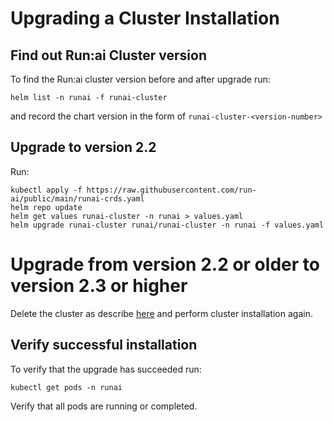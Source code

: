 
# Upgrading a Cluster Installation

## Find out Run:ai Cluster version 

To find the Run:ai cluster version before and after upgrade run:

```
helm list -n runai -f runai-cluster
```

and record the chart version in the form of `runai-cluster-<version-number>`

## Upgrade to version 2.2
Run:

```
kubectl apply -f https://raw.githubusercontent.com/run-ai/public/main/runai-crds.yaml
helm repo update
helm get values runai-cluster -n runai > values.yaml
helm upgrade runai-cluster runai/runai-cluster -n runai -f values.yaml
```

# Upgrade from version 2.2 or older to version 2.3 or higher

Delete the cluster as describe [here](cluster-delete.md) and perform cluster installation again.
## Verify successful installation

To verify that the upgrade has succeeded run:

```
kubectl get pods -n runai
```

Verify that all pods are running or completed.


